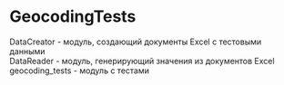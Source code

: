 # GeocodingTests
DataCreator - модуль, создающий документы Excel с тестовыми данными  
DataReader - модуль, генерирующий значения из документов Excel
geocoding_tests - модуль с тестами
